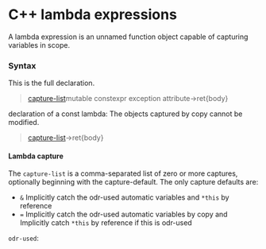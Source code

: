 # C++ lambda expressions



A lambda expression is an unnamed function object capable of capturing variables
in scope.

### Syntax

This is the full declaration.
> [capture-list](params)mutable constexpr exception attribute->ret{body}

declaration of a const lambda: The objects captured by copy cannot be modified.
> [capture-list](params)->ret{body}



#### Lambda capture
The `capture-list` is a comma-separated list of zero or more captures, optionally
beginning with the capture-default.
The only capture defaults are:
* `&` Implicitly catch the odr-used automatic variables and `*this` by reference
* `=` Implicitly catch the odr-used automatic variables by copy and Implicitly catch
  `*this` by reference if this is odr-used




`odr-used`:
